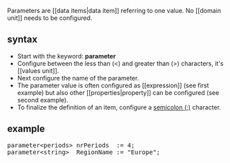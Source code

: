 Parameters are [[data items|data item]] referring to one value. No [[domain unit]] needs to be configured.

## syntax

- Start with the keyword: **parameter**
- Configure between the less than (\<) and greater than (>) characters, it's [[values unit]].
- Next configure the name of the parameter.
- The parameter value is often configured as [[expression]] (see first example) but also other [[properties|property]] can be configured (see second
example).
- To finalize the definition of an item, configure a [semicolon (;)](https://en.wikipedia.org/wiki/Semicolon) character.

## example
<pre>
parameter&lt;periods&gt; nrPeriods  := 4;
parameter&lt;string&gt;  RegionName := "Europe";
</pre>